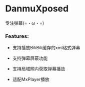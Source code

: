 DanmuXposed
==================

专注弹幕(=・ω・=)
 
### Features:

- 支持播放BiliBili缓存的xml格式弹幕

- 支持弹幕屏蔽功能

- 支持局域网内获取弹幕播放

- 适配MxPlayer播放
